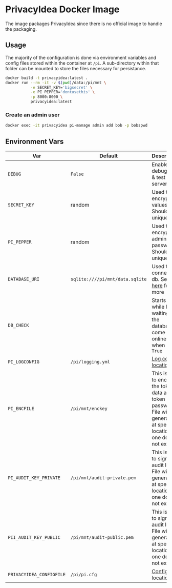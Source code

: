 # PrivacyIdea Docker Image

The image packages PrivacyIdea since there is no official image to handle the packaging.

## Usage

The majority of the configuration is done via environment variables and config files stored within the container at `/pi`. A sub-directory within that folder can be mounted to store the files necessary for persistance.

```bash
docker build -t privacyidea:latest .
docker run --rm -it -v $(pwd)/data:/pi/mnt \
           -e SECRET_KEY='bigsecret' \
           -e PI_PEPPER='dontusethis' \
           -p 8000:8000 \
           privacyidea:latest
```

### Create an admin user

```bash
docker exec -it privacyidea pi-manage admin add bob -p bobspwd
```

## Environment Vars

| Var                      | Default                         | Description |
| ------------------------ | ------------------------------- | ----------- |
| `DEBUG`                  | `False`                         | Enables debug logs & test server |
| `SECRET_KEY`             | random                          | Used to encrypt values. Should be unique |
| `PI_PEPPER`              | random                          | Used to encrypt admin passwords. Should be unique |
| `DATABASE_URI`           | `sqlite:////pi/mnt/data.sqlite` | Used to connect to db. See [here](https://privacyidea.readthedocs.io/en/latest/faq/mysqldb.html#mysqldb) for more |
| `DB_CHECK`               | <NONE>                          | Starts a while loop waiting for the database to come online when set to `True` |
| `PI_LOGCONFIG`           | `/pi/logging.yml`               | [Log config location](https://privacyidea.readthedocs.io/en/latest/installation/system/logging.html#debug-log) |
| `PI_ENCFILE`             | `/pi/mnt/enckey`                | This is used to encrypt the token data and token passwords. File will be generated at specified location if one does not exist |
| `PI_AUDIT_KEY_PRIVATE`   | `/pi/mnt/audit-private.pem`     | This is used to sign the audit log. File will be generated at specified location if one does not exist |
| `PII_AUDIT_KEY_PUBLIC`   | `/pi/mnt/audit-public.pem`      | This is used to sign the audit log. File will be generated at specified location if one does not exist |
| `PRIVACYIDEA_CONFIGFILE` | `/pi/pi.cfg`                    | [Config file](https://privacyidea.readthedocs.io/en/latest/installation/system/inifile.html#cfgfile) location |

